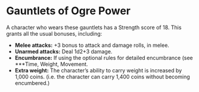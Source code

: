 # Gauntlets of Ogre Power

A character who wears these gauntlets has a Strength score of 18. This grants all the usual bonuses, including:

- **Melee attacks:** +3 bonus to attack and damage rolls, in melee.
- **Unarmed attacks:** Deal 1d2+3 damage.
- **Encumbrance:** If using the optional rules for detailed encumbrance (see ***Time, Weight, Movement.
- **Extra weight:** The character’s ability to carry weight is increased by 1,000 coins. (i.e. the character can carry 1,400 coins without becoming encumbered.)